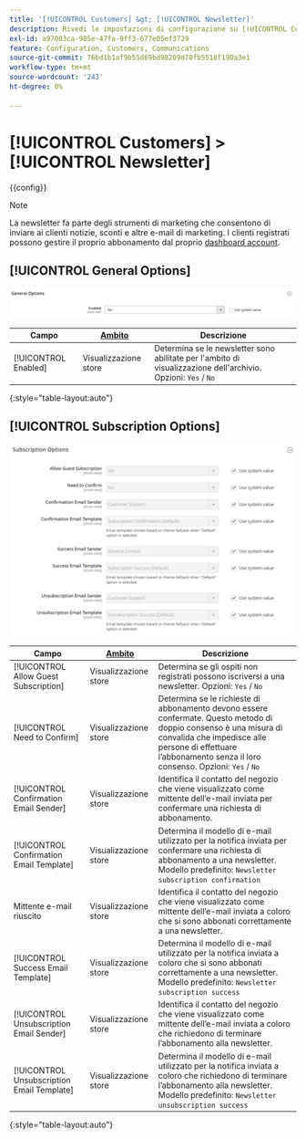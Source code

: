 ```yaml
---
title: '[!UICONTROL Customers] &gt; [!UICONTROL Newsletter]'
description: Rivedi le impostazioni di configurazione su [!UICONTROL Customers] &gt; [!UICONTROL Newsletter] pagina dell’amministratore di Commerce.
exl-id: a97003ca-985e-47fa-9ff3-677e05ef3729
feature: Configuration, Customers, Communications
source-git-commit: 76bd1b1af9b55d69bd98209d70fb5518f190a3e1
workflow-type: tm+mt
source-wordcount: '243'
ht-degree: 0%

---
```


# [!UICONTROL Customers] > [!UICONTROL Newsletter]

{{config}}

>[!NOTE]
>
>La newsletter fa parte degli strumenti di marketing che consentono di inviare ai clienti notizie, sconti e altre e-mail di marketing. I clienti registrati possono gestire il proprio abbonamento dal proprio [dashboard account](../../customers/account-dashboard-my-account.md).

## [!UICONTROL General Options]

![Opzioni generali](./assets/newsletter-general-options.png)<!-- zoom -->

| Campo | [Ambito](../../getting-started/websites-stores-views.md#scope-settings) | Descrizione |
|--- |--- |--- |
| [!UICONTROL Enabled] | Visualizzazione store | Determina se le newsletter sono abilitate per l&#39;ambito di visualizzazione dell&#39;archivio. Opzioni: `Yes` / `No` |

{:style=&quot;table-layout:auto&quot;}

## [!UICONTROL Subscription Options]

![Opzioni di abbonamento](./assets/newsletter-subscription-options.png)<!-- zoom -->

<!-- [Subscription Options](https://docs.magento.com/user-guide/marketing/newsletter-configuration.html) -->

| Campo | [Ambito](../../getting-started/websites-stores-views.md#scope-settings) | Descrizione |
|--- |--- |--- |
| [!UICONTROL Allow Guest Subscription] | Visualizzazione store | Determina se gli ospiti non registrati possono iscriversi a una newsletter. Opzioni: `Yes` / `No` |
| [!UICONTROL Need to Confirm] | Visualizzazione store | Determina se le richieste di abbonamento devono essere confermate. Questo metodo di doppio consenso è una misura di convalida che impedisce alle persone di effettuare l’abbonamento senza il loro consenso. Opzioni: `Yes` / `No` |
| [!UICONTROL Confirmation Email Sender] | Visualizzazione store | Identifica il contatto del negozio che viene visualizzato come mittente dell’e-mail inviata per confermare una richiesta di abbonamento. |
| [!UICONTROL Confirmation Email Template] | Visualizzazione store | Determina il modello di e-mail utilizzato per la notifica inviata per confermare una richiesta di abbonamento a una newsletter. Modello predefinito: `Newsletter subscription confirmation` |
| Mittente e-mail riuscito | Visualizzazione store | Identifica il contatto del negozio che viene visualizzato come mittente dell’e-mail inviata a coloro che si sono abbonati correttamente a una newsletter. |
| [!UICONTROL Success Email Template] | Visualizzazione store | Determina il modello di e-mail utilizzato per la notifica inviata a coloro che si sono abbonati correttamente a una newsletter. Modello predefinito: `Newsletter subscription success` |
| [!UICONTROL Unsubscription Email Sender] | Visualizzazione store | Identifica il contatto del negozio che viene visualizzato come mittente dell’e-mail inviata a coloro che richiedono di terminare l’abbonamento alla newsletter. |
| [!UICONTROL Unsubscription Email Template] | Visualizzazione store | Determina il modello di e-mail utilizzato per la notifica inviata a coloro che richiedono di terminare l’abbonamento alla newsletter. Modello predefinito: `Newsletter unsubscription success` |

{:style=&quot;table-layout:auto&quot;}
